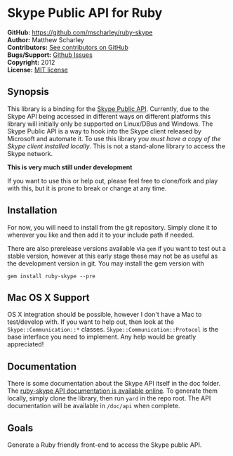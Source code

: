 Skype Public API for Ruby
=========================

**GitHub:** https://github.com/mscharley/ruby-skype  
**Author:** Matthew Scharley  
**Contributors:** [See contributors on GitHub][gh-contrib]  
**Bugs/Support:** [Github Issues][gh-issues]  
**Copyright:** 2012  
**License:** [MIT license][license]

Synopsis
--------

This library is a binding for the [Skype Public API][skype-api]. Currently,
due to the Skype API being accessed in different ways on different platforms
this library will initially only be supported on Linux/DBus and Windows. The
Skype Public API is a way to hook into the Skype client released by Microsoft
and automate it. To use this library *you must have a copy of the Skype 
client installed locally*. This is not a stand-alone library to access the
Skype network.

**This is very much still under development**

If you want to use this or help out, please feel free to clone/fork and play
with this, but it is prone to break or change at any time.

Installation
------------

For now, you will need to install from the git repository. Simply clone it
to wherever you like and then add it to your include path if needed.

There are also prerelease versions available via `gem` if you want to test
out a stable version, however at this early stage these may not be as useful
as the development version in git. You may install the gem version with

    gem install ruby-skype --pre

Mac OS X Support
----------------

OS X integration should be possible, however I don't have a Mac to
test/develop with. If you want to help out, then look at the 
`Skype::Communication::*` classes. `Skype::Communication::Protocol` is the
base interface you need to implement. Any help would be greatly appreciated!

Documentation
-------------

There is some documentation about the Skype API itself in the doc folder. The
[ruby-skype API documentation is available online][ruby-skype-rubydoc]. To 
generate them locally, simply clone the library, then run `yard` in the repo 
root. The API documentation will be available in `/doc/api` when complete.

Goals
-----

Generate a Ruby friendly front-end to access the Skype public API.


  [skype-api]: http://developer.skype.com/public-api-reference
  [license]: https://raw.github.com/mscharley/ruby-skype/master/LICENSE
  [ruby-skype-rubydoc]: http://rubydoc.info/github/mscharley/ruby-skype/frames
  [gh-contrib]: https://github.com/mscharley/ruby-skype/graphs/contributors
  [gh-issues]: https://github.com/mscharley/ruby-skype/issues

